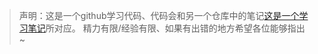 > 声明：这是一个github学习代码、代码会和另一个仓库中的笔记[这是一个学习笔记](https://github.com/baiyan0707/blog.baiyan)所对应。
> 精力有限/经验有限、如果有出错的地方希望各位能够指出~

